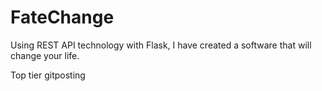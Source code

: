 # FateChange
Using REST API technology with Flask, I have created a software that will change your life.

Top tier gitposting
